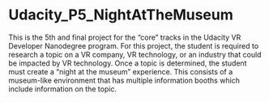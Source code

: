 # Udacity_P5_NightAtTheMuseum
This is the 5th and final project for the “core” tracks in the Udacity VR Developer Nanodegree program.
For this project, the student is required to research a topic on a VR company, VR technology, or an industry that could be impacted by VR technology. Once a topic is determined, the student must create a “night at the museum” experience. This consists of a museum-like environment that has multiple information booths which include information on the topic.
